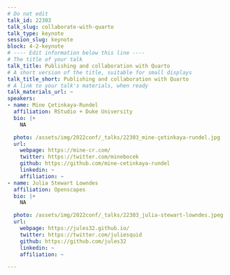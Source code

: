 ```yaml
---
# Do not edit
talk_id: 22303
talk_slug: collaborate-with-quarto
talk_type: keynote
session_slug: keynote
block: 4-2-keynote
# ---- Edit information below this line ----
# The title of your talk
talk_title: Publishing and collaboration with Quarto
# A short version of the title, suitable for small displays
talk_title_short: Publishing and collaboration with Quarto
# A link to your talk's materials, when ready
talk_materials_url: ~
speakers:
- name: Mine Çetinkaya-Rundel
  affiliation: RStudio + Duke University
  bio: |+
    NA

  photo: /assets/img/2022conf/_talks/22303_mine-çetinkaya-rundel.jpg
  url:
    webpage: https://mine-cr.com/
    twitter: https://twitter.com/minebocek
    github: https://github.com/mine-cetinkaya-rundel
    linkedin: ~
    affiliation: ~
- name: Julia Stewart Lowndes
  affiliation: Openscapes
  bio: |+
    NA

  photo: /assets/img/2022conf/_talks/22303_julia-stewart-lowndes.jpeg
  url:
    webpage: https://jules32.github.io/
    twitter: https://twitter.com/juliesquid
    github: https://github.com/jules32
    linkedin: ~
    affiliation: ~

---
```


<!-- ABSTRACT ----
Please write abstract below. You may use simple markdown (links, code style, bold, italics)
-->


